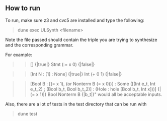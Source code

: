 ## How to run

To run, make sure z3 and cvc5 are installed and type the following:

> dune exec ULSynth \<filename\>

Note the file passed should contain the triple you are trying to synthesize and the corresponding grammar. 

For example:

>> [] {|true|} Stmt (:= x 0) {|false|}

>> [Int N : [1] : None] {|true|} Int (+ 0 1) {|false|}

>> [Bool B : [(= x 1), (or Nonterm B (= x 0))] : Some ([(Int e_t, Int e_t_2) ; (Bool b_t, Bool b_t_2)] : (Hole : hole [Bool b_t, Int x]))] {|(= x 1)|} Bool Nonterm B {|b_t|}" would all be acceptable inputs.


Also, there are a lot of tests in the test directory that can be run with 

>dune test

